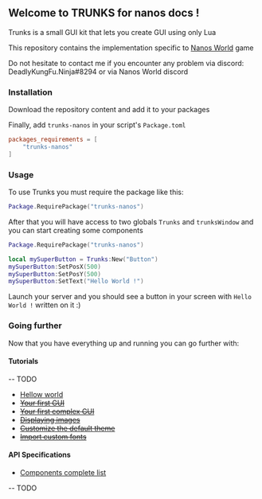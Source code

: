 ## Welcome to TRUNKS for nanos docs !

Trunks is a small GUI kit that lets you create GUI using only Lua

This repository contains the implementation specific to [Nanos World](https://nanos.world/) game

Do not hesitate to contact me if you encounter any problem via discord:
DeadlyKungFu.Ninja#8294 or via Nanos World discord

### Installation

Download the repository content and add it to your packages

Finally, add  `trunks-nanos` in your script's `Package.toml`
```toml
packages_requirements = [
    "trunks-nanos"
]
```

### Usage
To use Trunks you must require the package like this:
```lua
Package.RequirePackage("trunks-nanos")
```

After that you will have access to two globals `Trunks` and `trunksWindow` and you can start creating some components
```lua
Package.RequirePackage("trunks-nanos")

local mySuperButton = Trunks:New("Button")
mySuperButton:SetPosX(500)
mySuperButton:SetPosY(500)
mySuperButton:SetText("Hello World !")
```

Launch your server and you should see a button in your screen with `Hello World !` written on it :)

### Going further 

Now that you have everything up and running you can go further with:

#### Tutorials
-- TODO

- [Hellow world](https://dkfn.github.io/trunks-nanos/tuts/helloWorld)
- <strike> [Your first GUI](https://dkfn.github.io/trunks-nanos/tuts/gui1) </strike>
- <strike> [Your first complex GUI](https://dkfn.github.io/trunks-nanos/tuts/gui2) </strike>
- <strike> [Displaying images](https://dkfn.github.io/trunks-nanos/tuts/images) </strike>
- <strike> [Customize the default theme](https://dkfn.github.io/trunks-nanos/tuts/customizecss) </strike>
- <strike> [Import custom fonts](https://dkfn.github.io/trunks-nanos/tuts/customizefonts) </strike>

#### API Specifications
- [Components complete list](https://dkfn.github.io/trunks-nanos/componentslist)

-- TODO
